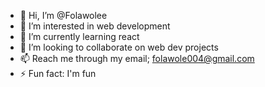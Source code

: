 - 👋 Hi, I’m @Folawolee
- 👀 I’m interested in web development
- 🌱 I’m currently learning react
- 💞️ I’m looking to collaborate on web dev projects
- 📫 Reach me through my email; folawole004@gmail.com
- ⚡ Fun fact: I'm fun


